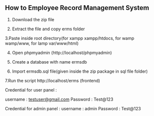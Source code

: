 ## How to Employee Record Management System
1. Download the zip file

2. Extract the file and copy erms folder

3.Paste inside root directory(for xampp xampp/htdocs, for wamp wamp/www, for lamp var/www/html)

4. Open phpmyadmin (http://localhost/phpmyadmin)

5. Create a database with name ermsdb

6. Import ermsdb.sql file(given inside the zip package in sql file folder)

7.Run the script http://localhost/erms (frontend)

Credential for user panel :

username : testuser@gmail.com Password : Test@123

Credential for admin panel : username : admin Password : Test@123
